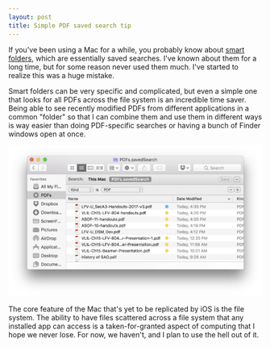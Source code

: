 ```yaml
---
layout: post
title: Simple PDF saved search tip
---
```


If you've been using a Mac for a while, you probably know about [smart folders][1], which are essentially saved searches. I've known about them for a long time, but for some reason never used them much. I've started to realize this was a huge mistake.

Smart folders can be very specific and complicated, but even a simple one that looks for all PDFs across the file system is an incredible time saver. Being able to see recently modified PDFs from different applications in a common "folder" so that I can combine them and use them in different ways is way easier than doing PDF-specific searches or having a bunch of Finder windows open at once. 

![](/img/pdf-saved-search-pe.png "PDF Saved Search")

The core feature of the Mac that's yet to be replicated by iOS is the file system. The ability to have files scattered across a file system that any installed app can access is a taken-for-granted aspect of computing that I hope we never lose. For now, we haven't, and I plan to use the hell out of it.



[1]: http://www.cultofmac.com/48911/100-tips-19-what-are-smart-folders/